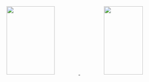 <div align="center">
  <a href="https://github.com/magikka">
  <img height="180em" width="50%" src="https://github-readme-stats.vercel.app/api?username=magikka&show_icons=true&theme=onedark&include_all_commits=true&count_private=true"/>
  <img height="180em" width="45%" src="https://github-readme-stats.vercel.app/api/top-langs/?username=magikka&layout=compact&langs_count=7&theme=dracula"/>
</div>
  
